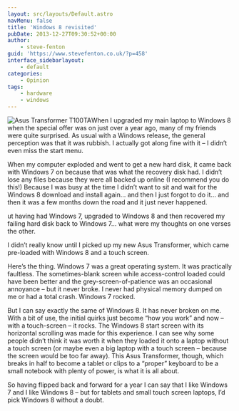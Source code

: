 ```yaml
---
layout: src/layouts/Default.astro
navMenu: false
title: 'Windows 8 revisited'
pubDate: 2013-12-27T09:30:52+00:00
author:
    - steve-fenton
guid: 'https://www.stevefenton.co.uk/?p=458'
interface_sidebarlayout:
    - default
categories:
    - Opinion
tags:
    - hardware
    - windows
---
```


![Asus Transformer T100TA](https://www.stevefenton.co.uk/wp-content/uploads/2015/07/asus-transformer-t100ta.jpg)When I upgraded my main laptop to Windows 8 when the special offer was on just over a year ago, many of my friends were quite surprised. As usual with a Windows release, the general perception was that it was rubbish. I actually got along fine with it – I didn’t even miss the start menu.

When my computer exploded and went to get a new hard disk, it came back with Windows 7 on because that was what the recovery disk had. I didn’t lose any files because they were all backed up online (I recommend you do this!) Because I was busy at the time I didn’t want to sit and wait for the Windows 8 download and install again… and then I just forgot to do it… and then it was a few months down the road and it just never happened.

ut having had Windows 7, upgraded to Windows 8 and then recovered my failing hard disk back to Windows 7… what were my thoughts on one verses the other.

I didn’t really know until I picked up my new Asus Transformer, which came pre-loaded with Windows 8 and a touch screen.

Here’s the thing. Windows 7 was a great operating system. It was practically faultless. The sometimes-blank screen while access-control loaded could have been better and the grey-screen-of-patience was an occasional annoyance – but it never broke. I never had physical memory dumped on me or had a total crash. Windows 7 rocked.

But I can say exactly the same of Windows 8. It has never broken on me. With a bit of use, the initial quirks just become “how you work” and now – with a touch-screen – it rocks. The Windows 8 start screen with its horizontal scrolling was made for this experience. I can see why some people didn’t think it was worth it when they loaded it onto a laptop without a touch screen (or maybe even a big laptop with a touch screen – because the screen would be too far away). This Asus Transformer, though, which breaks in half to become a tablet or clips to a “proper” keyboard to be a small notebook with plenty of power, is what it is all about.

So having flipped back and forward for a year I can say that I like Windows 7 and I like Windows 8 – but for tablets and small touch screen laptops, I’d pick Windows 8 without a doubt.